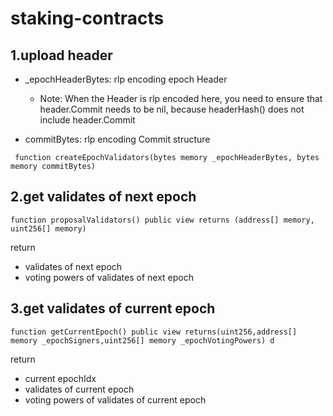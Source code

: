 # staking-contracts


## 1.upload header

- _epochHeaderBytes:  rlp encoding epoch Header
  - Note: When the Header is rlp encoded here, you need to ensure that header.Commit needs to be nil, because headerHash() does not include header.Commit

- commitBytes: rlp encoding Commit structure

```
 function createEpochValidators(bytes memory _epochHeaderBytes, bytes memory commitBytes)
```

## 2.get validates of next epoch

```
function proposalValidators() public view returns (address[] memory, uint256[] memory) 
```
return
- validates of next epoch
- voting powers of validates of next epoch

## 3.get validates of current epoch

```
function getCurrentEpoch() public view returns(uint256,address[] memory _epochSigners,uint256[] memory _epochVotingPowers) d
```
return
- current epochIdx
- validates of current epoch
- voting powers of validates of current epoch
